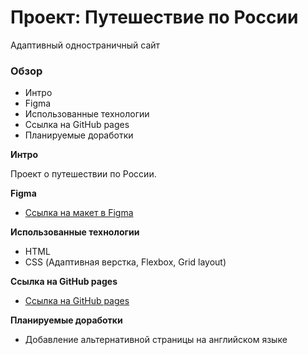 # Проект: Путешествие по России
Адаптивный одностраничный сайт

### Обзор
* Интро
* Figma
* Использованные технологии
* Ссылка на GitHub pages
* Планируемые доработки

**Интро**

Проект о путешествии по России.

**Figma**

* [Ссылка на макет в Figma](https://www.figma.com/file/5S2WSbEFL6awjVWJ0NWL8Q/Sprint-3_-Russia-_-desktop-mobile?node-id=28503%3A0)

**Использованные технологии**

* HTML
* CSS (Адаптивная верстка, Flexbox, Grid layout)

**Ссылка на GitHub pages**
* [Ссылка на GitHub pages](https://nika414.github.io/russian-travel/)

**Планируемые доработки**
* Добавление альтернативной страницы на английском языке
